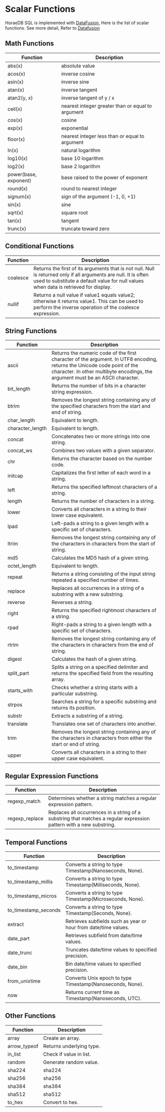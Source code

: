 # Scalar Functions

HoraeDB SQL is implemented with [DataFusion](https://github.com/CeresDB/arrow-datafusion), Here is the list of scalar functions. See more detail, Refer to [Datafusion](https://github.com/CeresDB/arrow-datafusion/blob/master/docs/source/user-guide/sql/scalar_functions.md)

## Math Functions

| Function              | Description                                       |
| --------------------- | ------------------------------------------------- |
| abs(x)                | absolute value                                    |
| acos(x)               | inverse cosine                                    |
| asin(x)               | inverse sine                                      |
| atan(x)               | inverse tangent                                   |
| atan2(y, x)           | inverse tangent of y / x                          |
| ceil(x)               | nearest integer greater than or equal to argument |
| cos(x)                | cosine                                            |
| exp(x)                | exponential                                       |
| floor(x)              | nearest integer less than or equal to argument    |
| ln(x)                 | natural logarithm                                 |
| log10(x)              | base 10 logarithm                                 |
| log2(x)               | base 2 logarithm                                  |
| power(base, exponent) | base raised to the power of exponent              |
| round(x)              | round to nearest integer                          |
| signum(x)             | sign of the argument (-1, 0, +1)                  |
| sin(x)                | sine                                              |
| sqrt(x)               | square root                                       |
| tan(x)                | tangent                                           |
| trunc(x)              | truncate toward zero                              |

## Conditional Functions

| Function | Description                                                                                                                                                                                              |
| -------- | -------------------------------------------------------------------------------------------------------------------------------------------------------------------------------------------------------- |
| coalesce | Returns the first of its arguments that is not null. Null is returned only if all arguments are null. It is often used to substitute a default value for null values when data is retrieved for display. |
| nullif   | Returns a null value if value1 equals value2; otherwise it returns value1. This can be used to perform the inverse operation of the coalesce expression.                                                 |

## String Functions

| Function         | Description                                                                                                                                                                                                |
| ---------------- | ---------------------------------------------------------------------------------------------------------------------------------------------------------------------------------------------------------- |
| ascii            | Returns the numeric code of the first character of the argument. In UTF8 encoding, returns the Unicode code point of the character. In other multibyte encodings, the argument must be an ASCII character. |
| bit_length       | Returns the number of bits in a character string expression.                                                                                                                                               |
| btrim            | Removes the longest string containing any of the specified characters from the start and end of string.                                                                                                    |
| char_length      | Equivalent to length.                                                                                                                                                                                      |
| character_length | Equivalent to length.                                                                                                                                                                                      |
| concat           | Concatenates two or more strings into one string.                                                                                                                                                          |
| concat_ws        | Combines two values with a given separator.                                                                                                                                                                |
| chr              | Returns the character based on the number code.                                                                                                                                                            |
| initcap          | Capitalizes the first letter of each word in a string.                                                                                                                                                     |
| left             | Returns the specified leftmost characters of a string.                                                                                                                                                     |
| length           | Returns the number of characters in a string.                                                                                                                                                              |
| lower            | Converts all characters in a string to their lower case equivalent.                                                                                                                                        |
| lpad             | Left-pads a string to a given length with a specific set of characters.                                                                                                                                    |
| ltrim            | Removes the longest string containing any of the characters in characters from the start of string.                                                                                                        |
| md5              | Calculates the MD5 hash of a given string.                                                                                                                                                                 |
| octet_length     | Equivalent to length.                                                                                                                                                                                      |
| repeat           | Returns a string consisting of the input string repeated a specified number of times.                                                                                                                      |
| replace          | Replaces all occurrences in a string of a substring with a new substring.                                                                                                                                  |
| reverse          | Reverses a string.                                                                                                                                                                                         |
| right            | Returns the specified rightmost characters of a string.                                                                                                                                                    |
| rpad             | Right-pads a string to a given length with a specific set of characters.                                                                                                                                   |
| rtrim            | Removes the longest string containing any of the characters in characters from the end of string.                                                                                                          |
| digest           | Calculates the hash of a given string.                                                                                                                                                                     |
| split_part       | Splits a string on a specified delimiter and returns the specified field from the resulting array.                                                                                                         |
| starts_with      | Checks whether a string starts with a particular substring.                                                                                                                                                |
| strpos           | Searches a string for a specific substring and returns its position.                                                                                                                                       |
| substr           | Extracts a substring of a string.                                                                                                                                                                          |
| translate        | Translates one set of characters into another.                                                                                                                                                             |
| trim             | Removes the longest string containing any of the characters in characters from either the start or end of string.                                                                                          |
| upper            | Converts all characters in a string to their upper case equivalent.                                                                                                                                        |

## Regular Expression Functions

| Function       | Description                                                                                                         |
| -------------- | ------------------------------------------------------------------------------------------------------------------- |
| regexp_match   | Determines whether a string matches a regular expression pattern.                                                   |
| regexp_replace | Replaces all occurrences in a string of a substring that matches a regular expression pattern with a new substring. |

## Temporal Functions

| Function             | Description                                                     |
| -------------------- | --------------------------------------------------------------- |
| to_timestamp         | Converts a string to type Timestamp(Nanoseconds, None).         |
| to_timestamp_millis  | Converts a string to type Timestamp(Milliseconds, None).        |
| to_timestamp_micros  | Converts a string to type Timestamp(Microseconds, None).        |
| to_timestamp_seconds | Converts a string to type Timestamp(Seconds, None).             |
| extract              | Retrieves subfields such as year or hour from date/time values. |
| date_part            | Retrieves subfield from date/time values.                       |
| date_trunc           | Truncates date/time values to specified precision.              |
| date_bin             | Bin date/time values to specified precision.                    |
| from_unixtime        | Converts Unix epoch to type Timestamp(Nanoseconds, None).       |
| now                  | Returns current time as Timestamp(Nanoseconds, UTC).            |

## Other Functions

| Function     | Description              |
| ------------ | ------------------------ |
| array        | Create an array.         |
| arrow_typeof | Returns underlying type. |
| in_list      | Check if value in list.  |
| random       | Generate random value.   |
| sha224       | sha224                   |
| sha256       | sha256                   |
| sha384       | sha384                   |
| sha512       | sha512                   |
| to_hex       | Convert to hex.          |
